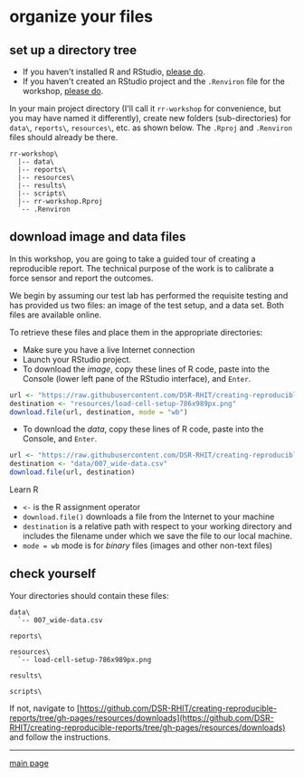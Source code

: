 

    
    
   

# organize your files





## set up a directory tree

- If you haven't installed R and RStudio, [please do](002_pre-hw.html). 
- If you haven't created an RStudio project and the `.Renviron` file for the workshop, [please do](002_pre-hw.html). 

In your main project directory (I'll call it `rr-workshop` for convenience, but you may have named it differently), create new folders (sub-directories) for `data\`, `reports\`, `resources\`, etc. as shown below. The `.Rproj` and `.Renviron` files should already be there.  

```
rr-workshop\
  |-- data\
  |-- reports\
  |-- resources\
  |-- results\
  |-- scripts\
  |-- rr-workshop.Rproj
  `-- .Renviron
```



## download image and data files

In this workshop, you are going to take a guided tour of creating a reproducible report. The technical purpose of the work is to calibrate a force sensor and report the  outcomes. 

We begin by assuming our test lab has performed the requisite testing and has provided us two files: an image of the test setup, and a data set. Both files are available online. 

To retrieve these files and place them in the appropriate directories: 

- Make sure you have a live Internet connection
- Launch your RStudio project.
- To download the *image*, copy these lines of R code, paste into the Console (lower left pane of the RStudio interface), and `Enter`. 


```r
url <- "https://raw.githubusercontent.com/DSR-RHIT/creating-reproducible-reports/gh-pages/resources/load-cell-setup-786x989px.png"
destination <- "resources/load-cell-setup-786x989px.png"
download.file(url, destination, mode = "wb")
```

- To download the *data*, copy these lines of R code, paste into the Console, and `Enter`. 


```r
url <- "https://raw.githubusercontent.com/DSR-RHIT/creating-reproducible-reports/gh-pages/data/007_wide-data.csv"
destination <- "data/007_wide-data.csv"
download.file(url, destination)
```

Learn R

- `<-` is the R assignment operator
- `download.file()` downloads a file from the Internet to your machine
- `destination` is a relative path with respect to your working directory and includes the filename under which we save the file to our local machine.
- `mode = wb` mode is for *binary* files (images and other non-text files)


## check yourself

Your directories should contain these files:

    data\
      `-- 007_wide-data.csv

    reports\
    
    resources\
      `-- load-cell-setup-786x989px.png 
      
    results\
      
    scripts\

If not, navigate to [https://github.com/DSR-RHIT/creating-reproducible-reports/tree/gh-pages/resources/downloads](https://github.com/DSR-RHIT/creating-reproducible-reports/tree/gh-pages/resources/downloads) and follow the instructions. 






---

[main page](../README.md)




